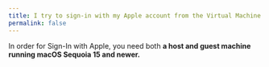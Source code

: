 ```yaml
---
title: I try to sign-in with my Apple account from the Virtual Machine but it always fails.
permalink: false
---
```


In order for Sign-In with Apple, you need both **a host and guest machine running macOS Sequoia 15 and newer.**
